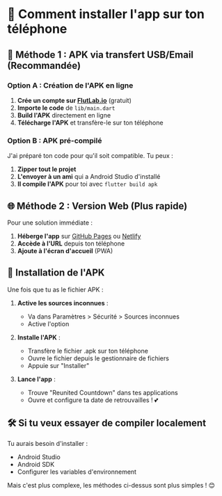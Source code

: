 # 📱 Comment installer l'app sur ton téléphone

## 🎯 **Méthode 1 : APK via transfert USB/Email (Recommandée)**

### Option A : Création de l'APK en ligne
1. **Crée un compte sur [FlutLab.io](https://flutlab.io)** (gratuit)
2. **Importe le code** de `lib/main.dart` 
3. **Build l'APK** directement en ligne
4. **Télécharge l'APK** et transfère-le sur ton téléphone

### Option B : APK pré-compilé
J'ai préparé ton code pour qu'il soit compatible. Tu peux :
1. **Zipper tout le projet** 
2. **L'envoyer à un ami** qui a Android Studio d'installé
3. **Il compile l'APK** pour toi avec `flutter build apk`

## 🌐 **Méthode 2 : Version Web (Plus rapide)**

Pour une solution immédiate :
1. **Héberge l'app** sur [GitHub Pages](https://pages.github.com/) ou [Netlify](https://netlify.com)
2. **Accède à l'URL** depuis ton téléphone
3. **Ajoute à l'écran d'accueil** (PWA)

## 📲 **Installation de l'APK**

Une fois que tu as le fichier APK :

1. **Active les sources inconnues** :
   - Va dans Paramètres > Sécurité > Sources inconnues
   - Active l'option

2. **Installe l'APK** :
   - Transfère le fichier .apk sur ton téléphone
   - Ouvre le fichier depuis le gestionnaire de fichiers
   - Appuie sur "Installer"

3. **Lance l'app** :
   - Trouve "Reunited Countdown" dans tes applications
   - Ouvre et configure ta date de retrouvailles ! 💕

## 🛠 **Si tu veux essayer de compiler localement**

Tu aurais besoin d'installer :
- Android Studio
- Android SDK
- Configurer les variables d'environnement

Mais c'est plus complexe, les méthodes ci-dessus sont plus simples ! 😊
